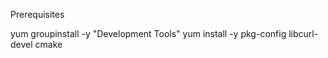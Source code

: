 Prerequisites

yum groupinstall -y "Development Tools"
yum install -y pkg-config libcurl-devel cmake
